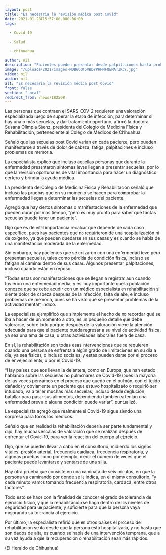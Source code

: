 ```yaml
---
layout: post
title: "Es necesaria la revisión médica post Covid"
date: 2021-01-28T15:57:00.000-06:00
tags:
  
  - Covid-19
  
  - Salud
  
  - chihuahua
  
author: nil
description: "Pacientes pueden presentar desde palpitaciones hasta problemas de memoria"
image: "/uploads/2021/images-MOB66Q45VBDYPHHMFQEMATZK5Y.jpg"
video: nil
audio: nil
alt: "Es necesaria la revisión médica post Covid"
front: false
section: "Local"
redirect_from: /news/182508
---
```


Las personas que contraen el SARS-COV-2 requieren una valoración especializada luego de superar la etapa de infección, para determinar si hay una o más secuelas, y dar tratamiento oportuno, afirmó la doctora Susana Olimpia Sáenz, presidenta del Colegio de Medicina Física y Rehabilitación, perteneciente al Colegio de Médicos de Chihuahua.

Señaló que las secuelas post Covid varían en cada paciente, pero pueden manifestarse a través de dolor de cabeza, fatiga, palpitaciones e incluso problemas de memoria.

La especialista explicó que incluso aquellas personas que durante la enfermedad presentaron síntomas leves llegan a presentar secuelas, por lo que la revisión oportuna es de vital importancia para hacer un diagnóstico certero y brindar la ayuda médica.

La presidenta del Colegio de Medicina Física y Rehabilitación señaló que incluso las pruebas que en su momento se hacen para comprobar la enfermedad llegan a determinar las secuelas del paciente.

Agregó que hay ciertos síntomas o manifestaciones de la enfermedad que pueden durar por más tiempo, “pero es muy pronto para saber qué tantas secuelas puede tener un paciente”.

Dijo que es de vital importancia recalcar que depende de cada caso específico, pues hay pacientes que no requirieron de una hospitalización ni de oxígeno, ya que pueden quedarse en sus casas y es cuando se habla de una manifestación moderada de la enfermedad.

Sin embargo, hay pacientes que se cruzaron con una enfermedad leve pero presentan secuelas, tales como pérdida de condición física, incluso se fatigan al caminar dentro de sus casas. Algunos presentan palpitaciones, incluso cuando están en reposo.

“Todas estas son manifestaciones que se llegan a registrar aun cuando tuvieron una enfermedad media, y es muy importante que la población conozca que se debe acudir con un médico especialista en rehabilitación si siente dolor de cabeza después de la infección, falta de aire, e incluso problemas de memoria, pues se ha visto que se presentan problemas de la actividad mental”, indicó.

La especialista ejemplificó que simplemente el hecho de no recordar qué se iba a hacer de un momento a otro, es un pequeño detalle que debe valorarse, sobre todo porque después de la valoración viene la atención adecuada para que el paciente pueda regresar a su nivel de actividad física, ya sea una ama de casa, u otras actividades laborales fuera de casa.

En sí, la rehabilitación son todas esas intervenciones que se requieren cuando una persona se enfrenta a algún grado de limitaciones en su día a día, ya sea físicas, o incluso sociales, y estas pueden darse por el proceso de envejecimiento, o por el Covid-19.

“Hay países que nos llevan la delantera, como en Europa, que han estado hablando sobre las secuelas no pulmonares de Covid-19 (pues la mayoría de las veces pensamos en el proceso que quedó en el pulmón, con el tejido dañado) y obviamente un paciente que estuvo hospitalizado o requirió ser intubado, va a tener muchas más secuelas, incluso desde deglución, batallar para pasar sus alimentos, dependiendo también si tenían una enfermedad previa o alguna condición puede variar”, puntualizó.

La especialista agregó que realmente el Covid-19 sigue siendo una sorpresa para todos los médicos.

Señaló que en realidad la rehabilitación debería ser parte fundamental y dijo, hay muchas escalas de valoración que se realizan después de enfrentar el Covid-19, para ver la reacción del cuerpo al ejercicio.

Dijo, que se pueden llevar a cabo en el consultorio, midiendo los signos vitales, presión arterial, frecuencia cardiaca, frecuencia respiratoria, y algunas pruebas como por ejemplo, medir el número de veces que el paciente puede levantarse y sentarse de una silla.

Hay otra prueba que consiste en una caminata de seis minutos, en que la persona va caminando por donde se le indica, en el mismo consultorio, “y cada minuto vamos tomando frecuencia respiratoria, cardiaca, entre otros factores”.

Todo esto se hace con la finalidad de conocer el grado de tolerancia de ejercicio físico, y que la rehabilitación se haga dentro de los niveles de seguridad para un paciente, y suficiente para que la persona vaya mejorando su tolerancia al ejercicio.

Por último, la especialista refirió que en otros países el proceso de rehabilitación se da desde que la persona está hospitalizada, y no hasta que son dados de alta, es cuando se habla de una intervención temprana, que a su vez ayuda a que la recuperación o rehabilitación sean más rápidos.

(El Heraldo de Chihuahua)